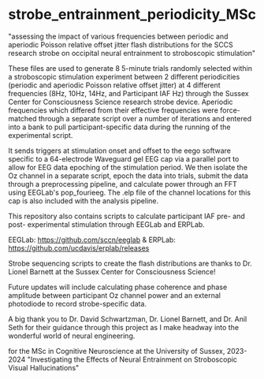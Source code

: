 # strobe_entrainment_periodicity_MSc
"assessing the impact of various frequencies between periodic and aperiodic Poisson relative offset jitter flash distributions for the SCCS research strobe on occipital neural entrainment to stroboscopic stimulation"

These files are used to generate 8 5-minute trials randomly selected within a stroboscopic stimulation experiment between 2 different periodicities (periodic and aperiodic Poisson relative offset jitter) at 4 different frequencies (8Hz, 10Hz, 14Hz, and Participant IAF Hz)
through the Sussex Center for Consciousness Science research strobe device. Aperiodic frequencies which differed from their effective frequencies were force-matched through a separate script over a number of iterations and 
entered into a bank to pull participant-specific data during the running of the experimental script. 

It sends triggers at stimulation onset and offset to the eego software specific to a 64-electrode Waveguard gel EEG cap via a parallel port to allow for EEG data epoching of the stimulation period. 
We then isolate the Oz channel in a separate script, epoch the data into trials, submit the data through a preprocessing pipeline, and calculate power through an FFT using EEGLab's pop_fourieeg. 
The .elp file of the channel locations for this cap is also included with the analysis pipeline. 

This repository also contains scripts to calculate participant IAF pre- and post- experimental stimulation through EEGLab and ERPLab. 

EEGLab: https://github.com/sccn/eeglab & 
ERPLab: https://github.com/ucdavis/erplab/releases 

Strobe sequencing scripts to create the flash distributions are thanks to Dr. Lionel Barnett at the Sussex Center for Consciousness Science! 

Future updates will include calculating phase coherence and phase amplitude
between participant Oz channel power and an external photodiode to record strobe-specific data. 

A big thank you to Dr. David Schwartzman, Dr. Lionel Barnett, and Dr. Anil Seth for their guidance through this project as I make headway into the wonderful world of neural engineering. 

for the MSc in Cognitive Neuroscience at the University of Sussex, 2023-2024 
"Investigating the Effects of Neural Entrainment on Stroboscopic Visual Hallucinations"
